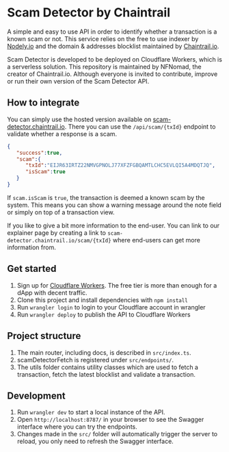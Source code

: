 # Scam Detector by Chaintrail

A simple and easy to use API in order to identify whether a transaction is a known scam or not. This service relies on the free to use indexer by [Nodely.io](https://nodely.io) and the domain & addresses blocklist maintained by [Chaintrail.io](https://chaintrail.io).

Scam Detector is developed to be deployed on Cloudflare Workers, which is a serverless solution. This repository is maintained by NFNomad, the creator of Chaintrail.io. Although everyone is invited to contribute, improve or run their own version of the Scam Detector API.

## How to integrate

You can simply use the hosted version available on [scam-detector.chaintrail.io](https://scam-detector.chaintrail.io). There you can use the `/api/scam/{txId}` endpoint to validate whether a response is a scam.

```json
{
   "success":true,
   "scam":{
      "txId":"EIJR63IRTZ22NMVGPNOLJ77XFZFGBQAMTLCHC5EVLQI5A4MDQTJQ",
      "isScam":true
   }
}
```

If `scam.isScam` is `true`, the transaction is deemed a known scam by the system. This means you can show a warning message around the note field or simply on top of a transaction view. 

If you like to give a bit more information to the end-user. You can link to our explainer page by creating a link to `scam-detector.chaintrail.io/scam/{txId}` where end-users can get more information from.

## Get started

1. Sign up for [Cloudflare Workers](https://workers.dev). The free tier is more than enough for a dApp with decent traffic.
2. Clone this project and install dependencies with `npm install`
3. Run `wrangler login` to login to your Cloudflare account in wrangler
4. Run `wrangler deploy` to publish the API to Cloudflare Workers

## Project structure

1. The main router, including docs, is described in `src/index.ts`.
2. scamDetectorFetch is registered under `src/endpoints/`.
3. The utils folder contains utility classes which are used to fetch a transaction, fetch the latest blocklist and validate a transaction.

## Development

1. Run `wrangler dev` to start a local instance of the API.
2. Open `http://localhost:8787/` in your browser to see the Swagger interface where you can try the endpoints.
3. Changes made in the `src/` folder will automatically trigger the server to reload, you only need to refresh the Swagger interface.
